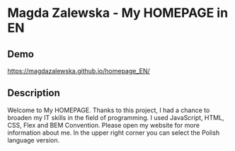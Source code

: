 # Magda Zalewska - My HOMEPAGE in EN

## Demo

https://magdazalewska.github.io/homepage_EN/

## Description

Welcome to My HOMEPAGE. Thanks to this project, I had a chance to broaden my IT skills in the field of programming. I used JavaScript, HTML, CSS, Flex and BEM Convention. Please open my website for more information about me. In the upper right corner you can select the Polish language version.
